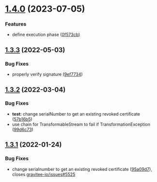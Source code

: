# [1.4.0](https://github.com/gravitee-io/gravitee-policy-jws/compare/1.3.3...1.4.0) (2023-07-05)


### Features

* define execution phase ([0f573cb](https://github.com/gravitee-io/gravitee-policy-jws/commit/0f573cb2ce50a20b0ca808f2b47f1f22239be136))

## [1.3.3](https://github.com/gravitee-io/gravitee-policy-jws/compare/1.3.2...1.3.3) (2022-05-03)


### Bug Fixes

* properly verify signature ([9ef7734](https://github.com/gravitee-io/gravitee-policy-jws/commit/9ef77345fa1fb4732c8d58226ec0108f516e214e))

## [1.3.2](https://github.com/gravitee-io/gravitee-policy-jws/compare/1.3.1...1.3.2) (2022-03-04)


### Bug Fixes

* **test:** change serialNumber to get an existing revoked certificate ([57b16b5](https://github.com/gravitee-io/gravitee-policy-jws/commit/57b16b5dfc6dab9dd7bfc3d84e3a46b0cfd56da4))
* use chain for TransformableStream to fail if TransformationException ([99d6c73](https://github.com/gravitee-io/gravitee-policy-jws/commit/99d6c73ce5e0513e2816ca44beac8214f870c4de))

## [1.3.1](https://github.com/gravitee-io/gravitee-policy-jws/compare/1.3.0...1.3.1) (2022-01-24)


### Bug Fixes

* change serialnumber to get an existing revoked certificate ([95a09d7](https://github.com/gravitee-io/gravitee-policy-jws/commit/95a09d7b19dce319b756cfa5723a96507a4a101f)), closes [gravitee-io/issues#5525](https://github.com/gravitee-io/issues/issues/5525)
